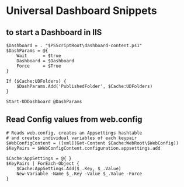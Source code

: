 # Universal Dashboard Snippets
## to start a Dashboard in IIS
```
$Dashboard = . "$PSScriptRoot\dashboard-content.ps1"
$DashParams = @{
    Wait      = $true
    Dashboard = $Dashboard
    Force     = $True
}

If ($Cache:UDFolders) {
    $DashParams.Add('PublishedFolder', $Cache:UDFolders)
}

Start-UDDashboard @DashParams
```
## Read Config values from web.config
```
# Reads web.config, creates an Appsettings hashtable
# and creates individual variables of each keypair
$WebConfigContent = ([xml](Get-Content $Cache:WebRoot\$WebConfig))
$KeyPairs = $WebConfigContent.configuration.appsettings.add

$Cache:AppSettings = @{ }
$KeyPairs | ForEach-Object {
    $Cache:AppSettings.Add($_.Key, $_.Value)
    New-Variable -Name $_.Key -Value $_.Value -Force
}
```
